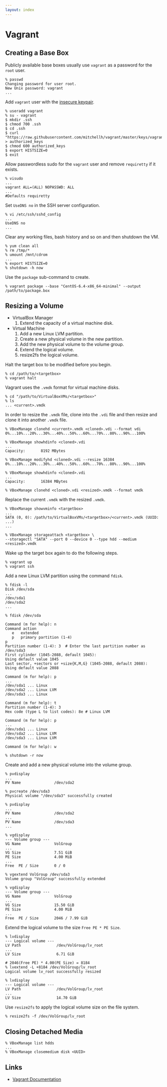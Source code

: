 ```yaml
---
layout: index
---
```

# Vagrant

## Creating a Base Box

Publicly available base boxes usually use `vagrant` as a password for the `root` user.

    % passwd
    Changing password for user root.
    New Unix password: vagrant
    ...

Add `vagrant` user with the [insecure keypair](https://github.com/mitchellh/vagrant/tree/master/keys).

    % useradd vagrant
    % su - vagrant
    $ mkdir .ssh
    $ chmod 700 .ssh
    $ cd .ssh
    $ curl "https://raw.githubusercontent.com/mitchellh/vagrant/master/keys/vagrant.pub" > authorized_keys
    $ chmod 600 authorized_keys
    $ export HISTSIZE=0
    $ exit

Allow passwordless sudo for the `vagrant` user and remove `requiretty` if it exists.

    % visudo
    ...
    vagrant ALL=(ALL) NOPASSWD: ALL
    ...
    #Defaults requiretty

Set `UseDNS no` in the SSH server configuration.

    % vi /etc/ssh/sshd_config
    ...
    UseDNS no
    ...

Clear any working files, bash history and so on and then shutdown the VM.

    % yum clean all
    % rm /tmp/*
    % umount /mnt/cdrom
    ...
    % export HISTSIZE=0
    % shutdown -h now

Use the `package` sub-command to create.

    % vagrant package --base "CentOS-6.4-x86_64-minimal" --output /path/to/package.box

## Resizing a Volume

* VirtualBox Manager
    1. Extend the capacity of a virtual machine disk.
* Virtual Machine
    1. Add a new Linux LVM partition.
    1. Create a new physical volume in the new partition.
    1. Add the new physical volume to the volume group.
    1. Extend the logical volume.
    1. resize2fs the logical volume.

Halt the target box to be modified before you begin.

    % cd /path/to/<targetbox>
    % vagrant halt

Vagrant uses the `.vmdk` format for virtual machine disks.

    % cd "/path/to/VirtualBoxVMs/<targetbox>"
    % ls
    ... <current>.vmdk

In order to resize the `.vmdk` file, clone into the `.vdi` file and then resize and clone it into another `.vmdk` file.

    % VBoxManage clonehd <current>.vmdk <cloned>.vdi --format vdi
    0%...10%...20%...30%...40%...50%...60%...70%...80%...90%...100%

    % VBoxManage showhdinfo <cloned>.vdi
    ...
    Capacity:       8192 MBytes

    % VBoxManage modifyhd <cloned>.vdi --resize 16384
    0%...10%...20%...30%...40%...50%...60%...70%...80%...90%...100%

    % VBoxManage showhdinfo <cloned>.vdi
    ...
    Capacity:       16384 MBytes

    % VBoxManage clonehd <cloned>.vdi <resized>.vmdk --format vmdk

Replace the current `.vmdk` with the resized `.vmdk`.

    % VBoxManage showvminfo <targetbox>
    ...
    SATA (0, 0): /path/to/VirtualBoxVMs/<targetbox>/<current>.vmdk (UUID: ...)
    ...

    % VBoxManage storageattach <targetbox> \
    --storagectl "SATA" --port 0 --device 0 --type hdd --medium <resized>.vmdk

Wake up the target box again to do the following steps.

    % vagrant up
    % vagrant ssh

Add a new Linux LVM partition using the command `fdisk`.

    % fdisk -l
    Disk /dev/sda
    ...
    /dev/sda1
    /dev/sda2
    ...

    % fdisk /dev/sda

    Command (m for help): n
    Command action
       e   extended
       p   primary partition (1-4)
    p
    Partition number (1-4): 3  # Enter the last partition number as /dev/sda3
    First cylinder (1045-2088, default 1045):
    Using default value 1045
    Last sector, +sectors or +size{K,M,G} (1045-2088, default 2088):
    Using default value 2088

    Command (m for help): p
    ...
    /dev/sda1 ... Linux
    /dev/sda2 ... Linux LVM
    /dev/sda3 ... Linux

    Command (m for help): t
    Partition number (1-4): 3
    Hex code (type L to list codes): 8e # Linux LVM

    Command (m for help): p
    ...
    /dev/sda1 ... Linux
    /dev/sda2 ... Linux LVM
    /dev/sda3 ... Linux LVM

    Command (m for help): w

    % shutdown -r now

Create and add a new physical volume into the volume group.

    % pvdisplay
    ...
    PV Name               /dev/sda2

    % pvcreate /dev/sda3
    Physical volume "/dev/sda3" successfully created

    % pvdisplay
    ...
    PV Name               /dev/sda2
    ...
    PV Name               /dev/sda3
    ...

    % vgdisplay
    --- Volume group ---
    VG Name               VolGroup
    ...
    VG Size               7.51 GiB
    PE Size               4.00 MiB
    ...
    Free  PE / Size       0 / 0

    % vgextend VolGroup /dev/sda3
    Volume group "VolGroup" successfully extended

    % vgdisplay
    --- Volume group ---
    VG Name               VolGroup
    ...
    VG Size               15.50 GiB
    PE Size               4.00 MiB
    ...
    Free  PE / Size       2046 / 7.99 GiB

Extend the logical volume to the size `Free PE * PE Size`.

    % lvdisplay
    --- Logical volume ---
    LV Path                /dev/VolGroup/lv_root
    ...
    LV Size                6.71 GiB

    # 2046(Free PE) * 4.00(PE Size) = 8184
    % lvextend -L +8184 /dev/VolGroup/lv_root
    Logical volume lv_root successfully resized

    % lvdisplay
    --- Logical volume ---
    LV Path                /dev/VolGroup/lv_root
    ...
    LV Size                14.70 GiB

Use `resize2fs` to apply the logical volume size on the file system.

    % resize2fs -f /dev/VolGroup/lv_root

## Closing Detached Media

    % VBoxManage list hdds
    ...
    % VBoxManage closemedium disk <UUID>

## Links

* [Vagrant Documentation](http://docs.vagrantup.com/v2/)

